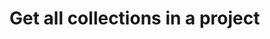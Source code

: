 #  Get all collections in a project

<api-endpoint openapi-path="../../api/openapi.yaml" method="GET" endpoint="/workspaces/{workspaceId}/projects/{projectId}/collections"/>